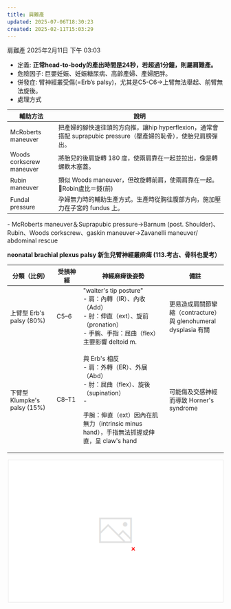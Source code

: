 ```yaml
---
title: 肩難產
updated: 2025-07-06T18:30:23
created: 2025-02-11T15:03:29
---
```


肩難產
2025年2月11日
下午 03:03

- 定義: **正常head-to-body的產出時間是24秒，若超過1分鐘，則屬肩難產。**
- 危險因子: 巨嬰妊娠、妊娠糖尿病、高齡產婦、產婦肥胖。
- 併發症: 臂神經叢受傷(=Erb’s palsy)，尤其是C5-C6→上臂無法舉起、前臂無法旋後。
- 處理方式
<table>
<colgroup>
<col style="width: 22%" />
<col style="width: 77%" />
</colgroup>
<thead>
<tr class="header">
<th><strong>輔助方法</strong></th>
<th><strong>說明</strong></th>
</tr>
</thead>
<tbody>
<tr class="odd">
<td>McRoberts maneuver</td>
<td>把產婦的腳快速往頭的方向推，讓hip hyperflexion，通常會搭配 suprapubic pressure（壓產婦的恥骨），使胎兒肩膀彈出。</td>
</tr>
<tr class="even">
<td>Woods corkscrew maneuver</td>
<td>將胎兒的後肩旋轉 180 度，使兩肩靠在一起並拉出，像是轉螺軟木塞蓋。</td>
</tr>
<tr class="odd">
<td>Rubin maneuver</td>
<td>類似 Woods maneuver，但改旋轉前肩，使兩肩靠在一起。<br />
🧠Robin盧比＝錢(前)</td>
</tr>
<tr class="even">
<td>Fundal pressure</td>
<td>孕婦無力時的輔助生產方式。生產時從胸往腹部方向，施加壓力在子宮的 fundus 上。</td>
</tr>
</tbody>
</table>
- McRoberts maneuver＆Suprapubic pressure→Barnum (post. Shoulder)、Rubin、Woods corkscrew、gaskin maneuver→Zavanelli maneuver/ abdominal rescue

**neonatal brachial plexus palsy 新生兒臂神經叢麻痺 (113.考古、骨科也愛考）**
<table>
<colgroup>
<col style="width: 21%" />
<col style="width: 12%" />
<col style="width: 39%" />
<col style="width: 26%" />
</colgroup>
<thead>
<tr class="header">
<th><strong>分類（比例）</strong></th>
<th><strong>受損神經</strong></th>
<th><strong>神經麻痺後姿勢</strong></th>
<th><strong>備註</strong></th>
</tr>
</thead>
<tbody>
<tr class="odd">
<td>上臂型 Erb's palsy (80%)</td>
<td>C5–6</td>
<td>"waiter's tip posture"<br />
- 肩：內轉（IR）、內收（Add）<br />
- 肘：伸直（ext）、旋前（pronation）<br />
- 手腕、手指：屈曲（flex）主要影響 deltoid m.</td>
<td>更易造成肩關節攣縮（contracture）與 glenohumeral dysplasia 有關</td>
</tr>
<tr class="even">
<td>下臂型 Klumpke's palsy (15%)</td>
<td>C8–T1</td>
<td><p>與 Erb's 相反<br />
- 肩：外轉（ER）、外展（Abd）<br />
- 肘：屈曲（flex）、旋後（supination）<br />
-</p>
<p>手腕：伸直（ext）因內在肌無力（intrinsic minus hand），手指無法抓握或伸直，呈 claw's hand</p></td>
<td>可能傷及交感神經而導致 Horner's syndrome</td>
</tr>
</tbody>
</table>

![image1](../../../../resources/4b7a5a52cdb445fdb92671b612ea525e.png)
